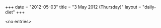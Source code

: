 +++
date = "2012-05-03"
title = "3 May 2012 (Thursday)"
layout = "daily-diet"
+++


\<no entries\>

